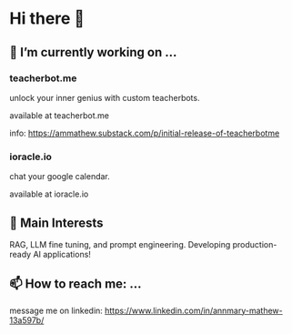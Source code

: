 # Hi there 👋


## 🔭 I’m currently working on ...

### teacherbot.me
unlock your inner genius with custom teacherbots.

available at teacherbot.me

info: https://ammathew.substack.com/p/initial-release-of-teacherbotme

### ioracle.io

chat your google calendar.

available at ioracle.io

## 🌱 Main Interests

RAG, LLM fine tuning, and prompt engineering. Developing production-ready AI applications! 
  


## 📫 How to reach me: ...

message me on linkedin: https://www.linkedin.com/in/annmary-mathew-13a597b/


